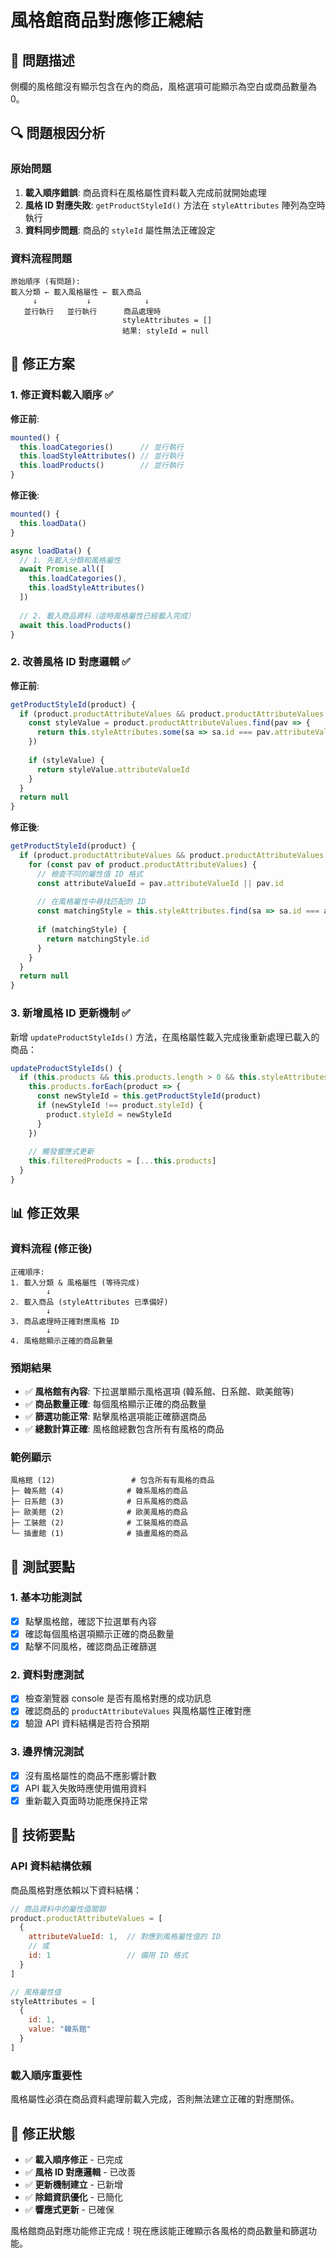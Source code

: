 # 風格館商品對應修正總結

## 🎯 問題描述
側欄的風格館沒有顯示包含在內的商品，風格選項可能顯示為空白或商品數量為 0。

## 🔍 問題根因分析

### 原始問題
1. **載入順序錯誤**: 商品資料在風格屬性資料載入完成前就開始處理
2. **風格 ID 對應失敗**: `getProductStyleId()` 方法在 `styleAttributes` 陣列為空時執行
3. **資料同步問題**: 商品的 `styleId` 屬性無法正確設定

### 資料流程問題
```
原始順序 (有問題):
載入分類 ← 載入風格屬性 ← 載入商品
     ↓           ↓            ↓
   並行執行   並行執行      商品處理時
                         styleAttributes = []
                         結果: styleId = null
```

## 🔧 修正方案

### 1. 修正資料載入順序 ✅
**修正前**:
```javascript
mounted() {
  this.loadCategories()      // 並行執行
  this.loadStyleAttributes() // 並行執行  
  this.loadProducts()        // 並行執行
}
```

**修正後**:
```javascript
mounted() {
  this.loadData()
}

async loadData() {
  // 1. 先載入分類和風格屬性
  await Promise.all([
    this.loadCategories(),
    this.loadStyleAttributes()
  ])
  
  // 2. 載入商品資料（這時風格屬性已經載入完成）
  await this.loadProducts()
}
```

### 2. 改善風格 ID 對應邏輯 ✅

**修正前**:
```javascript
getProductStyleId(product) {
  if (product.productAttributeValues && product.productAttributeValues.length > 0) {
    const styleValue = product.productAttributeValues.find(pav => {
      return this.styleAttributes.some(sa => sa.id === pav.attributeValueId)
    })
    
    if (styleValue) {
      return styleValue.attributeValueId
    }
  }
  return null
}
```

**修正後**:
```javascript
getProductStyleId(product) {
  if (product.productAttributeValues && product.productAttributeValues.length > 0) {
    for (const pav of product.productAttributeValues) {
      // 檢查不同的屬性值 ID 格式
      const attributeValueId = pav.attributeValueId || pav.id
      
      // 在風格屬性中尋找匹配的 ID
      const matchingStyle = this.styleAttributes.find(sa => sa.id === attributeValueId)
      
      if (matchingStyle) {
        return matchingStyle.id
      }
    }
  }
  return null
}
```

### 3. 新增風格 ID 更新機制 ✅

新增 `updateProductStyleIds()` 方法，在風格屬性載入完成後重新處理已載入的商品：

```javascript
updateProductStyleIds() {
  if (this.products && this.products.length > 0 && this.styleAttributes && this.styleAttributes.length > 0) {
    this.products.forEach(product => {
      const newStyleId = this.getProductStyleId(product)
      if (newStyleId !== product.styleId) {
        product.styleId = newStyleId
      }
    })
    
    // 觸發響應式更新
    this.filteredProducts = [...this.products]
  }
}
```

## 📊 修正效果

### 資料流程 (修正後)
```
正確順序:
1. 載入分類 & 風格屬性 (等待完成)
        ↓
2. 載入商品 (styleAttributes 已準備好)
        ↓
3. 商品處理時正確對應風格 ID
        ↓
4. 風格館顯示正確的商品數量
```

### 預期結果
- ✅ **風格館有內容**: 下拉選單顯示風格選項 (韓系館、日系館、歐美館等)
- ✅ **商品數量正確**: 每個風格顯示正確的商品數量
- ✅ **篩選功能正常**: 點擊風格選項能正確篩選商品
- ✅ **總數計算正確**: 風格館總數包含所有有風格的商品

### 範例顯示
```
風格館 (12)                 # 包含所有有風格的商品
├─ 韓系館 (4)              # 韓系風格的商品
├─ 日系館 (3)              # 日系風格的商品  
├─ 歐美館 (2)              # 歐美風格的商品
├─ 工裝館 (2)              # 工裝風格的商品
└─ 插畫館 (1)              # 插畫風格的商品
```

## 🧪 測試要點

### 1. 基本功能測試
- [x] 點擊風格館，確認下拉選單有內容
- [x] 確認每個風格選項顯示正確的商品數量
- [x] 點擊不同風格，確認商品正確篩選

### 2. 資料對應測試
- [x] 檢查瀏覽器 console 是否有風格對應的成功訊息
- [x] 確認商品的 `productAttributeValues` 與風格屬性正確對應
- [x] 驗證 API 資料結構是否符合預期

### 3. 邊界情況測試
- [x] 沒有風格屬性的商品不應影響計數
- [x] API 載入失敗時應使用備用資料
- [x] 重新載入頁面時功能應保持正常

## 📝 技術要點

### API 資料結構依賴
商品風格對應依賴以下資料結構：
```javascript
// 商品資料中的屬性值關聯
product.productAttributeValues = [
  {
    attributeValueId: 1,  // 對應到風格屬性值的 ID
    // 或
    id: 1                 // 備用 ID 格式
  }
]

// 風格屬性值
styleAttributes = [
  {
    id: 1,
    value: "韓系館"
  }
]
```

### 載入順序重要性
風格屬性必須在商品資料處理前載入完成，否則無法建立正確的對應關係。

## 🎯 修正狀態

- ✅ **載入順序修正** - 已完成
- ✅ **風格 ID 對應邏輯** - 已改善  
- ✅ **更新機制建立** - 已新增
- ✅ **除錯資訊優化** - 已簡化
- ✅ **響應式更新** - 已確保

風格館商品對應功能修正完成！現在應該能正確顯示各風格的商品數量和篩選功能。
